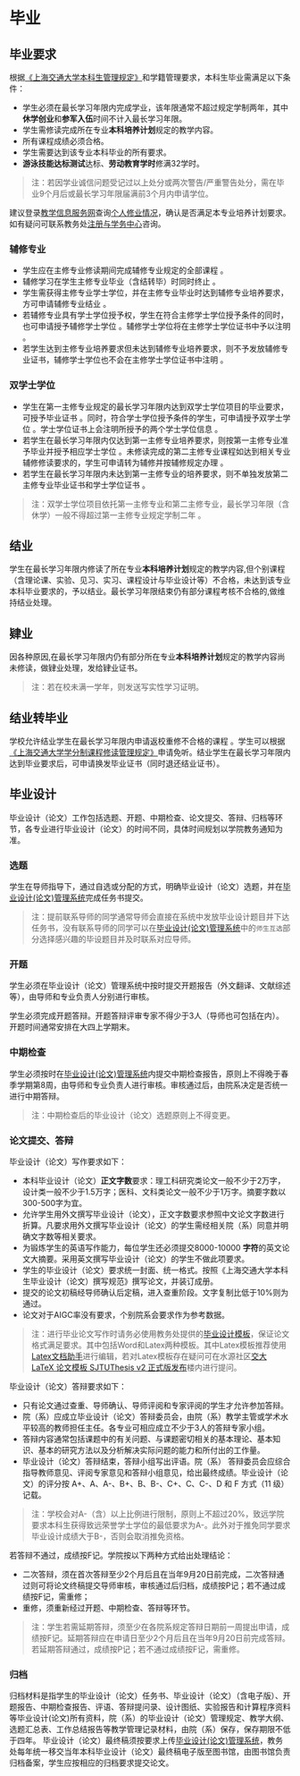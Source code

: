 # 毕业
## 毕业要求
根据[《上海交通大学本科生管理规定》](https://gk.sjtu.edu.cn/Data/View/3875)和学籍管理要求，本科生毕业需满足以下条件：
- 学生必须在最长学习年限内完成学业，该年限通常不超过规定学制两年，其中**休学创业**和**参军入伍**时间不计入最长学习年限。
- 学生需修读完成所在专业**本科培养计划**规定的教学内容。
- 所有课程成绩必须合格。
- 学生需要达到该专业本科毕业的所有要求。
- **游泳技能达标测试**达标、**劳动教育学时**修满32学时。

> 注：若因学业诚信问题受记过以上处分或两次警告/严重警告处分，需在毕业9个月后或最长学习年限届满前3个月内申请学位。

建议登录[教学信息服务网](http://i.sjtu.edu.cn/)查询[个人修业情况](https://i.sjtu.edu.cn/xjyj/xsxyqk_ckXsXyxxHtmlView.html)，确认是否满足本专业培养计划要求。如有疑问可联系教务处[注册与学务中心](https://jwc.sjtu.edu.cn/bmsz/jwcjs/zcyxwzx.htm)咨询。
### 辅修专业
- 学生应在主修专业修读期间完成辅修专业规定的全部课程 。
- 辅修学习在学生主修专业毕业（含结转毕）时同时终止 。
- 学生需获得主修专业学士学位，并在主修专业毕业时达到辅修专业培养要求，方可申请辅修专业结业 。
- 若辅修专业具有学士学位授予权，学生在符合主修学士学位授予条件的同时，也可申请授予辅修学士学位 。辅修学士学位将在主修学士学位证书中予以注明 。
- 若学生达到主修专业培养要求但未达到辅修专业培养要求，则不予发放辅修专业证书，辅修学士学位也不会在主修学士学位证书中注明 。
### 双学士学位
- 学生在第一主修专业规定的最长学习年限内达到双学士学位项目的毕业要求，可授予毕业证书 。同时，符合学士学位授予条件的学生，可申请授予双学士学位 。学士学位证书上会注明所授予的两个学士学位信息 。
- 若学生在最长学习年限内仅达到第一主修专业培养要求，则按第一主修专业准予毕业并授予相应学士学位 。未修读完成的第二主修专业课程如达到相关专业辅修修读要求的，学生可申请转为辅修并按辅修规定办理 。
- 若学生在最长学习年限内未达到第一主修专业的培养要求，则不单独发放第二主修专业毕业证书和学士学位证书 。

> 注：双学士学位项目依托第一主修专业和第二主修专业，最长学习年限（含休学）一般不得超过第一主修专业规定学制二年 。
## 结业
学生在最长学习年限内修读了所在专业**本科培养计划**规定的教学内容,但个别课程（含理论课、实验、见习、实习、课程设计与毕业设计等）不合格，未达到该专业本科毕业要求的，予以结业。最长学习年限结束仍有部分课程考核不合格的,做维持结业处理。
## 肄业
因各种原因,在最长学习年限内仍有部分所在专业**本科培养计划**规定的教学内容尚未修读，做肄业处理，发给肄业证书。

> 注：若在校未满一学年，则发送写实性学习证明。
## 结业转毕业
学校允许结业学生在最长学习年限内申请返校重修不合格的课程 。学生可以根据[《上海交通大学学分制课程修读管理规定》](https://jwc.sjtu.edu.cn/info/1482/12870.htm)申请免听。结业学生在最长学习年限内达到毕业要求后，可申请换发毕业证书（同时退还结业证书）。
## 毕业设计
毕业设计（论文）工作包括选题、开题、中期检查、论文提交、答辩、归档等环节，各专业进行毕业设计（论文）的时间不同，具体时间规划以学院教务通知为准。
### 选题
学生在导师指导下，通过自选或分配的方式，明确毕业设计（论文）选题，并在[毕业设计(论文)管理系统](https://bysj.sjtu.edu.cn/)完成任务书提交。
> 注：提前联系导师的同学通常导师会直接在系统中发放毕业设计题目并下达任务书，没有联系导师的同学可以在[毕业设计(论文)管理系统](https://bysj.sjtu.edu.cn/)中的`师生互选`部分选择感兴趣的毕设题目并及时联系对应导师。
### 开题
学生必须在毕业设计（论文）管理系统中按时提交开题报告（外文翻译、文献综述等），由导师和专业负责人分别进行审核。

学生必须完成开题答辩。开题答辩评审专家不得少于3人（导师也可包括在内）。开题时间通常安排在大四上学期末。
### 中期检查
学生必须按时在[毕业设计(论文)管理系统](https://bysj.sjtu.edu.cn/)内提交中期检查报告，原则上不得晚于春季学期第8周，由导师和专业负责人进行审核。审核通过后，由院系决定是否统一进行中期答辩。
> 注：中期检查后的毕业设计（论文）选题原则上不得变更。

### 论文提交、答辩
毕业设计（论文）写作要求如下：
- 本科毕业设计（论文）**正文字数**要求：理工科研究类论文一般不少于2万字，设计类一般不少于1.5万字；医科、文科类论文一般不少于1万字。摘要字数以300-500字为宜。
- 允许学生用外文撰写毕业设计（论文），正文字数要求参照中文论文字数进行折算。凡要求用外文撰写毕业设计（论文）的学生需经相关院（系）同意并明确文字数等相关要求。
- 为锻炼学生的英语写作能力，每位学生还必须提交8000-10000 **字符**的英文论文大摘要。采用英文撰写毕业设计（论文）的学生不做此项要求。
- 学生的毕业设计（论文）要求统一封面、统一格式。按照《上海交通大学本科生毕业设计（论文）撰写规范》撰写论文，并装订成册。
- 提交的论文初稿经导师确认后定稿，进入查重阶段。文字复制比低于10%则为通过。
- 论文对于AIGC率没有要求，个别院系会要求作为参考数据。

> 注：进行毕业论文写作时请务必使用教务处提供的[毕业设计模板](https://www.jwc.sjtu.edu.cn/system/_content/download.jsp?urltype=news.DownloadAttachUrl&owner=1707467176&wbfileid=EBBCAAB54AE30240974921AEB0B852F7)，保证论文格式满足要求。其中包括Word和Latex两种模板。其中Latex模板推荐使用[Latex文档助手](https://latex.sjtu.edu.cn/)进行编辑，若对Latex模板存在疑问可在水源社区[交大 LaTeX 论文模板 SJTUThesis v2 正式版发布](https://shuiyuan.sjtu.edu.cn/t/topic/149287)楼内进行提问。

毕业设计（论文）答辩要求如下：
- 只有论文通过查重、导师确认、导师评阅和专家评阅的学生才允许参加答辩。
- 院（系）应成立毕业设计（论文）答辩委员会，由院（系）教学主管或学术水平较高的教师担任主任。各专业可相应成立不少于3人的答辩专家小组。
- 答辩内容通常包括课题中的有关问题、与课题密切相关的基本理论、基本知识、基本的研究方法以及分析解决实际问题的能力和所付出的工作量。
- 毕业设计（论文）答辩结束，答辩小组写出评语。院（系） 答辩委员会应综合指导教师意见、评阅专家意见和答辩小组意见，给出最终成绩。毕业设计（论文）的评分按 A+、A、A-、B+、B、B-、C+、C、C-、D 和 F 方式（11 级）记载。

> 注：学校会对A-（含）以上比例进行限制，原则上不超过20%，致远学院要求本科生获得致远荣誉学士学位的最低要求为A-。此外对于推免同学要求毕业设计成绩大于B-，否则会取消推免资格。

若答辩不通过，成绩按F记。学院按以下两种方式给出处理结论：
- 二次答辩，须在首次答辩至少2个月后且在当年9月20日前完成，二次答辩通过则可将论文终稿提交导师审核，审核通过后归档，成绩按P记；若不通过成绩按F记，需重修；
- 重修，须重新经过开题、中期检查、答辩等环节。

> 注：学生若需延期答辩，须至少在各院系规定答辩日期前一周提出申请，成绩按F记。延期答辩应在申请日至少2个月后且在当年9月20日前完成答辩。若延期答辩通过，成绩按P记；若不通过成绩按F记，需重修。
### 归档
归档材料是指学生的毕业设计（论文）任务书、毕业设计（论文）（含电子版）、开题报告、中期检查报告、评语、答辩提问录、设计图纸、实验报告和计算程序资料等毕业设计(论文)所有资料，院（系）的毕业设计（论文）管理规定、教学大纲、选题汇总表、工作总结报告等教学管理记录材料，由院（系）保存，保存期限不低于四年。
毕业设计（论文）最终稿须按要求上传[毕业设计(论文)管理系统](https://bysj.sjtu.edu.cn/)，教务处每年统一移交当年本科毕业设计（论文）最终稿电子版至图书馆，由图书馆负责归档备案，学生应按相应的归档要求提交论文。
